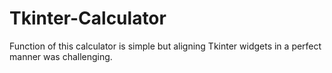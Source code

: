 # Tkinter-Calculator
Function of this calculator is simple but aligning Tkinter widgets in a perfect manner was challenging.
